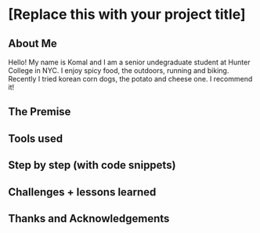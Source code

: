 # [Replace this with your project title]

## About Me

Hello! My name is Komal and I am a senior undegraduate student at Hunter College in NYC. I enjoy spicy food, the outdoors, running and biking. Recently I tried korean corn dogs, the potato and cheese one. I recommend it! 

## The Premise

## Tools used

## Step by step (with code snippets)

## Challenges + lessons learned

## Thanks and Acknowledgements
